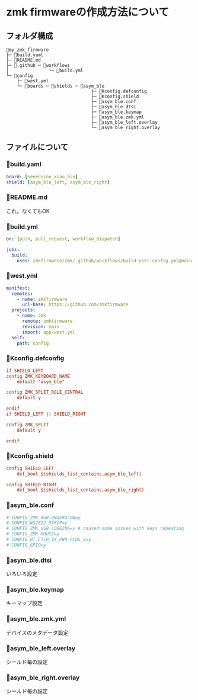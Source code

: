 # zmk firmwareの作成方法について
## フォルダ構成
```
📁my_zmk_firmware
├─ 📄build.yaml
├─ 📄README.md
├─ 📁.github ─ 📁workflows
│               └─ 📄build.yml
└─ 📁config
    ├─ 📄west.yml
    └─ 📁boards ─ 📁shields ─ 📁asym_ble
                                ├─ 📄Kconfig.defconfig
                                ├─ 📄Kconfig.shield
                                ├─ 📄asym_ble.conf
                                ├─ 📄asym_ble.dtsi
                                ├─ 📄asym_ble.keymap
                                ├─ 📄asym_ble.zmk.yml
                                ├─ 📄asym_ble_left.overlay
                                └─ 📄asym_ble_right.overlay
```
## ファイルについて

### 📄build.yaml
```yaml
board: [seeeduino_xiao_ble]
shield: [asym_ble_left, asym_ble_right]
```
### 📄README.md
これ。なくてもOK<br>
### 📄build.yml
```yml
on: [push, pull_request, workflow_dispatch]

jobs:
  build:
    uses: zmkfirmware/zmk/.github/workflows/build-user-config.yml@main
```
### 📄west.yml
```yml
manifest:
  remotes:
    - name: zmkfirmware
      url-base: https://github.com/zmkfirmware
  projects:
    - name: zmk
      remote: zmkfirmware
      revision: main
      import: app/west.yml
  self:
    path: config
```
### 📄Kconfig.defconfig
```ini
if SHIELD_LEFT
config ZMK_KEYBOARD_NAME
	default "asym_ble"

config ZMK_SPLIT_ROLE_CENTRAL
	default y

endif
if SHIELD_LEFT || SHIELD_RIGHT

config ZMK_SPLIT
	default y

endif
```
### 📄Kconfig.shield
```ini
config SHIELD_LEFT
	def_bool $(shields_list_contains,asym_ble_left)

config SHIELD_RIGHT
	def_bool $(shields_list_contains,asym_ble_right)
```
### 📄asym_ble.conf
```ini
# CONFIG_ZMK_RGB_UNDERGLOW=y
# CONFIG_WS2812_STRIP=y
# CONFIG_ZMK_USB_LOGGING=y # caused some issues with keys repeating
# CONFIG_ZMK_MOUSE=y
# CONFIG_BT_CTLR_TX_PWR_PLUS_8=y
# CONFIG_GPIO=y
```
### 📄asym_ble.dtsi
いろいろ設定<br>
### 📄asym_ble.keymap
キーマップ設定<br>
### 📄asym_ble.zmk.yml
デバイスのメタデータ設定<br>
### 📄asym_ble_left.overlay
シールド毎の設定<br>
### 📄asym_ble_right.overlay
シールド毎の設定<br>
